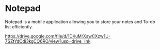 # Notepad
Notepad is a mobile application allowing you to store your notes and To-do list efficiently.

https://drive.google.com/file/d/1DKuMrXswCXzw1U-7SZtYdCdi3kgCQ6RO/view?usp=drive_link

